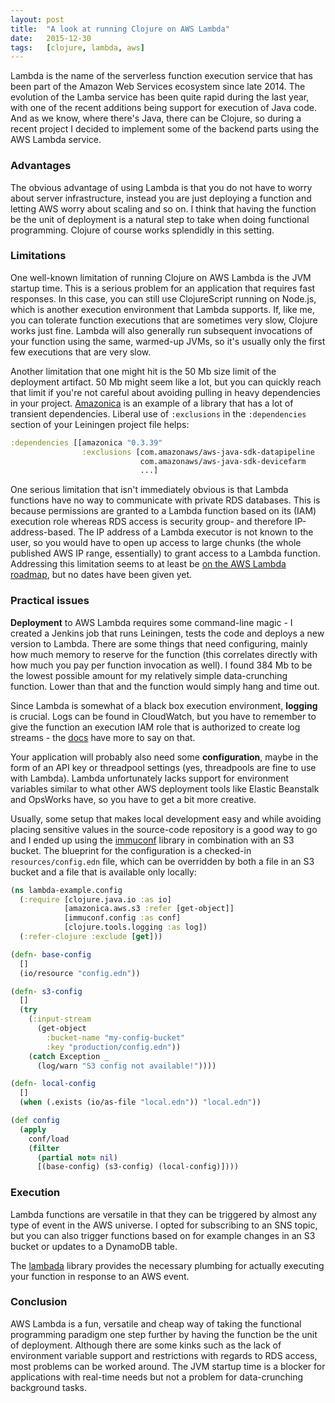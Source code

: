 ```yaml
---
layout: post
title:  "A look at running Clojure on AWS Lambda"
date:   2015-12-30
tags:   [clojure, lambda, aws]
---
```


Lambda is the name of the serverless function execution service that has been part
of the Amazon Web Services ecosystem since late 2014. The evolution of the Lamba 
service has been quite rapid during the last year, with one of the recent additions
being support for execution of Java code. And as we know, where there's Java, there can
be Clojure, so during a recent project I decided to implement some of the backend parts using
the AWS Lambda service.

### Advantages 

The obvious advantage of using Lambda is that you do not have to worry about 
server infrastructure, instead you are just deploying a function and letting
AWS worry about scaling and so on. I think that having the function be the
unit of deployment is a natural step to take when doing functional programming.
Clojure of course works splendidly in this setting.

### Limitations

One well-known limitation of running Clojure on AWS Lambda is the JVM startup time. 
This is a serious problem for an application that requires fast responses. In this case,
you can still use ClojureScript running on Node.js, which is another execution
environment that Lambda supports. If, like me, you can tolerate function executions 
that are sometimes very slow, Clojure works just fine. Lambda will also generally run
subsequent invocations of your function using the same, warmed-up JVMs, so it's usually 
only the first few executions that are very slow. 

Another limitation that one might hit is the 50 Mb size limit of the deployment artifact.
50 Mb might seem like a lot, but you can quickly reach that limit if you're not careful
about avoiding pulling in heavy dependencies in your project. [Amazonica][1] is an 
example of a library that has a lot of transient dependencies. Liberal use
of `:exclusions` in the `:dependencies` section of your Leiningen project file helps:

```clojure
:dependencies [[amazonica "0.3.39" 
                :exclusions [com.amazonaws/aws-java-sdk-datapipeline
                             com.amazonaws/aws-java-sdk-devicefarm
                             ...]
``` 

One serious limitation that isn't immediately obvious is that Lambda functions
have no way to communicate with private RDS databases. This is because permissions 
are granted to a Lambda function based on 
its (IAM) execution role whereas RDS access is security group- and therefore
IP-address-based. The IP address of a Lambda executor is not known to the user,
so you would have to open up access to large chunks (the whole published AWS 
IP range, essentially) to grant access to a Lambda function. Addressing this limitation seems to at least
be [on the AWS Lambda roadmap][2], but no dates have been given yet. 

### Practical issues

**Deployment** to AWS Lambda requires some command-line magic - I created a Jenkins job
that runs Leiningen, tests the code and deploys a new version to Lambda. There are
some things that need configuring, mainly how much memory to reserve for the function
(this correlates directly with how much you pay per function invocation as well). 
I found 384 Mb to be the lowest possible amount for my relatively simple data-crunching
function. Lower than that and the function would simply hang and time out.

Since Lambda is somewhat of a black box execution environment, **logging** is crucial.
Logs can be found in CloudWatch, but you have to remember to give the function
an execution IAM role that is authorized to create log streams - the [docs][3] have 
more to say on that.

Your application will probably also need some **configuration**, maybe in the form
of an API key or threadpool settings (yes, threadpools are fine to use with Lambda). 
Lambda unfortunately lacks support for environment variables similar to what other AWS 
deployment tools like Elastic Beanstalk and OpsWorks have, so you have to get a bit 
more creative.

Usually, some setup that makes local development easy and while avoiding placing 
sensitive values in the source-code repository is a good way to go and I ended
up using the [immuconf][4] library in combination with an S3 bucket. The blueprint
for the configuration is a checked-in `resources/config.edn` file, which can be 
overridden by both a file in an S3 bucket and a file that is available only locally:

```clojure
(ns lambda-example.config
  (:require [clojure.java.io :as io]
            [amazonica.aws.s3 :refer [get-object]]
            [immuconf.config :as conf]
            [clojure.tools.logging :as log])
  (:refer-clojure :exclude [get]))

(defn- base-config
  []
  (io/resource "config.edn"))

(defn- s3-config
  []
  (try
    (:input-stream
      (get-object
        :bucket-name "my-config-bucket"
        :key "production/config.edn"))
    (catch Exception _
      (log/warn "S3 config not available!"))))

(defn- local-config
  []
  (when (.exists (io/as-file "local.edn")) "local.edn"))

(def config
  (apply 
    conf/load 
    (filter 
      (partial not= nil) 
      [(base-config) (s3-config) (local-config)])))

``` 

### Execution 

Lambda functions are versatile in that they can be triggered by almost any type of event 
in the AWS universe. I opted for subscribing to an SNS topic, but you can also trigger 
functions based on for example changes in an S3 bucket or updates to a DynamoDB table.

The [lambada][5] library provides the necessary plumbing for actually executing your 
function in response to an AWS event. 

### Conclusion 

AWS Lambda is a fun, versatile and cheap way of taking the functional programming 
paradigm one step further by having the function be the unit of deployment. Although
there are some kinks such as the lack of environment variable support and restrictions
with regards to RDS access, most problems can be worked around. The JVM startup time
is a blocker for applications with real-time needs but not a problem for data-crunching
background tasks. 

[1]: https://github.com/mcohen01/amazonica
[2]: https://forums.aws.amazon.com/thread.jspa?threadID=166946&start=25&tstart=0
[3]: http://docs.aws.amazon.com/lambda/latest/dg/intro-permission-model.html#lambda-intro-execution-role
[4]: https://github.com/levand/immuconf
[5]: https://github.com/uswitch/lambada
